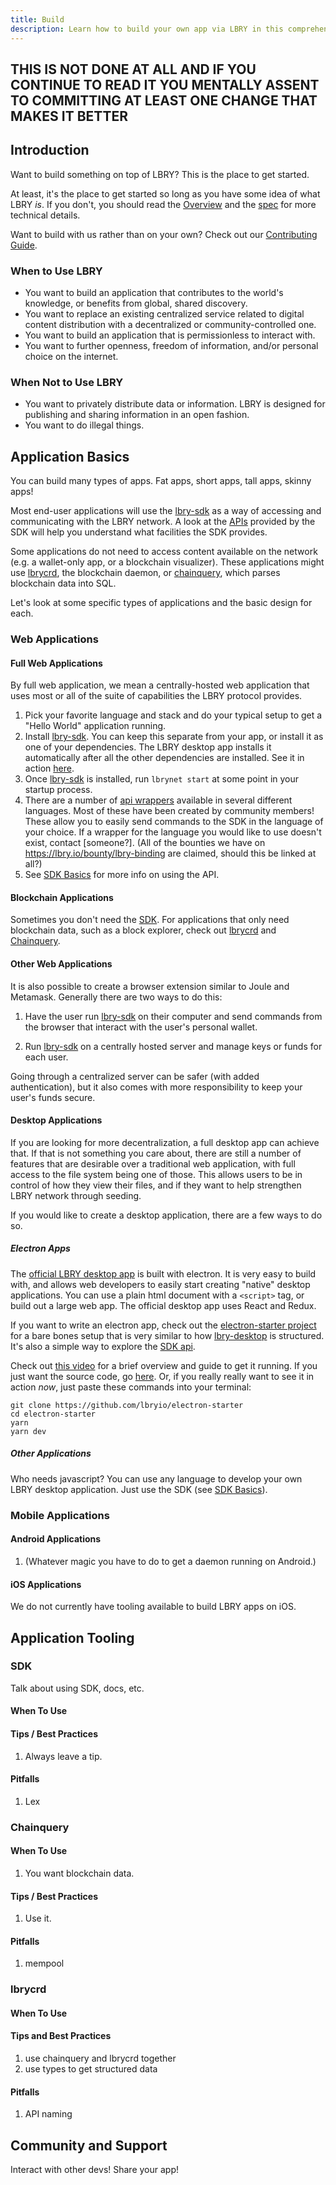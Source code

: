 ```yaml
---
title: Build
description: Learn how to build your own app via LBRY in this comprehensive guide! The future of content freedom begins with you. *patriotic music plays*
---
```


## THIS IS NOT DONE AT ALL AND IF YOU CONTINUE TO READ IT YOU MENTALLY ASSENT TO COMMITTING AT LEAST ONE CHANGE THAT MAKES IT BETTER

## Introduction

Want to build something on top of LBRY? This is the place to get started.

At least, it's the place to get started so long as you have some idea of what LBRY _is_. If you don't, you should read the
[Overview](/overview) and the [spec](/spec) for more technical details. 

Want to build with us rather than on your own? Check out our [Contributing Guide](/contribute).

### When to Use LBRY

- You want to build an application that contributes to the world's knowledge, or benefits from global, shared discovery.
- You want to replace an existing centralized service related to digital content distribution with a decentralized or community-controlled one.
- You want to build an application that is permissionless to interact with.
- You want to further openness, freedom of information, and/or personal choice on the internet.

### When Not to Use LBRY

- You want to privately distribute data or information. LBRY is designed for publishing and sharing information in an open fashion.
- You want to do illegal things.

## Application Basics

You can build many types of apps. Fat apps, short apps, tall apps, skinny apps!

Most end-user applications will use the [lbry-sdk](https://github.com/lbryio/lbry) as a way of accessing and communicating with the LBRY network. A look at the [APIs](/api/sdk) provided by the SDK will help you understand what facilities the SDK provides.

Some applications do not need to access content available on the network (e.g. a wallet-only app, or a blockchain visualizer). These applications might use [lbrycrd](https://github.com/lbryio/lbrycrd), the blockchain daemon, or [chainquery](https://github.com/lbryio/chainquery), which parses blockchain data into SQL.

Let's look at some specific types of applications and the basic design for each.

### Web Applications

#### Full Web Applications

By full web application, we mean a centrally-hosted web application that uses most or all of the suite of capabilities the LBRY protocol provides.

1. Pick your favorite language and stack and do your typical setup to get a "Hello World" application running.
1. Install [lbry-sdk](https://github.com/lbryio/lbry). You can keep this separate from your app, or install it as one of your dependencies. The LBRY desktop app installs it automatically after all the other dependencies are installed. See it in action [here](https://github.com/lbryio/lbry-desktop/blob/master/build/download-sdk.js).
1. Once [lbry-sdk](https://github.com/lbryio/lbry) is installed, run `lbrynet start` at some point in your startup process.
1. There are a number of [api wrappers](https://lbry.tech/resources/api-wrappers) available in several different languages. Most of these have been created by community members! These allow you to easily send commands to the SDK in the language of your choice. If a wrapper for the language you would like to use doesn't exist, contact [someone?]. (All of the bounties we have on https://lbry.io/bounty/lbry-binding are claimed, should this be linked at all?)
1. See [SDK Basics](#SDK-basics) for more info on using the API.

#### Blockchain Applications

Sometimes you don't need the [SDK](https://github.com/lbryio/lbry). For applications that only need blockchain data, such as a block explorer, check out [lbrycrd](#lbrycrd) and [Chainquery](#Chainquery).

#### Other Web Applications

It is also possible to create a browser extension similar to Joule and Metamask. Generally there are two ways to do this:

1. Have the user run [lbry-sdk](https://github.com/lbryio/lbry) on their computer and send commands from the browser that interact with the user's personal wallet.

2. Run [lbry-sdk](https://github.com/lbryio/lbry) on a centrally hosted server and manage keys or funds for each user.

Going through a centralized server can be safer (with added authentication), but it also comes with more responsibility to keep your user's funds secure.

#### Desktop Applications

If you are looking for more decentralization, a full desktop app can achieve that. If that is not something you care about, there are still a number of features that are desirable over a traditional web application, with full access to the file system being one of those. This allows users to be in control of how they view their files, and if they want to help strengthen LBRY network through seeding.

If you would like to create a desktop application, there are a few ways to do so.

##### Electron Apps

The [official LBRY desktop app](https://github.com/lbryio/lbry-desktop) is built with electron. It is very easy to build with, and allows web developers to easily start creating "native" desktop applications. You can use a plain html document with a `<script>` tag, or build out a large web app. The official desktop app uses React and Redux.

If you want to write an electron app, check out the [electron-starter project](https://github.com/lbryio/electron-starter) for a bare bones setup that is very similar to how [lbry-desktop](https://github.com/lbryio/lbry-desktop) is structured. It's also a simple way to explore the [SDK api](<(https://https://lbry.tech/api/sdk)>).

Check out [this video](https://spee.ch/6/lbry-electron-starter) for a brief overview and guide to get it running. If you just want the source code, go [here](https://github.com/lbryio/electron-starter). Or, if you really really want to see it in action _now_, just paste these commands into your terminal:

```
git clone https://github.com/lbryio/electron-starter
cd electron-starter
yarn
yarn dev
```

##### Other Applications

Who needs javascript? You can use any language to develop your own LBRY desktop application. Just use the SDK (see [SDK Basics](#SDK-basics)).

### Mobile Applications

#### Android Applications

1. (Whatever magic you have to do to get a daemon running on Android.)

#### iOS Applications

We do not currently have tooling available to build LBRY apps on iOS.

## Application Tooling

### SDK

Talk about using SDK, docs, etc.

#### When To Use

#### Tips / Best Practices

1. Always leave a tip.

#### Pitfalls

1. Lex

### Chainquery

#### When To Use

1. You want blockchain data.

#### Tips / Best Practices

1. Use it.

#### Pitfalls

1. mempool

### lbrycrd

#### When To Use

#### Tips and Best Practices

1. use chainquery and lbrycrd together
1. use types to get structured data

#### Pitfalls

1. API naming

## Community and Support

Interact with other devs! Share your app!

